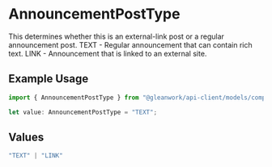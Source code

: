 # AnnouncementPostType

This determines whether this is an external-link post or a regular announcement post. TEXT - Regular announcement that can contain rich text. LINK - Announcement that is linked to an external site.

## Example Usage

```typescript
import { AnnouncementPostType } from "@gleanwork/api-client/models/components";

let value: AnnouncementPostType = "TEXT";
```

## Values

```typescript
"TEXT" | "LINK"
```